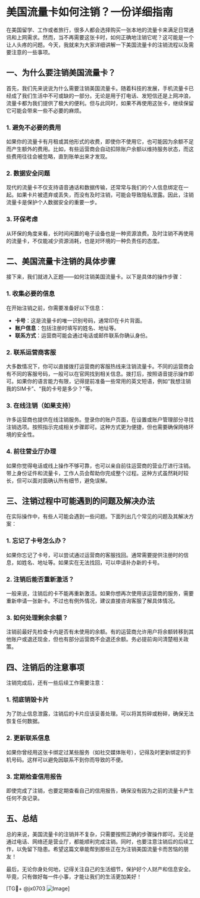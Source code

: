 # 美国流量卡如何注销？一份详细指南

在美国留学、工作或者旅行，很多人都会选择购买一张本地的流量卡来满足日常通讯和上网需求。然而，当不再需要这张卡时，如何正确地注销它呢？这可能是一个让人头疼的问题。今天，我就来为大家详细讲解一下美国流量卡的注销流程以及需要注意的一些事项。

## 一、为什么要注销美国流量卡？

首先，我们先来说说为什么需要注销美国流量卡。随着科技的发展，手机流量卡已经成了我们生活中不可或缺的一部分。无论是用于打电话、发短信还是上网冲浪，流量卡都为我们提供了极大的便利。但与此同时，如果不再使用这张卡，继续保留它可能会带来一些不必要的麻烦。

### 1. 避免不必要的费用

如果你的流量卡有月租或其他形式的收费，即使你不使用它，也可能因为余额不足而产生额外的费用。比如，有些运营商会自动扣除账户余额以维持服务状态，而这些费用往往会被忽略，直到账单出来才发现。

### 2. 数据安全问题

现代的流量卡不仅支持语音通话和数据传输，还常常与我们的个人信息绑定在一起。如果卡片被遗弃或丢失，而没有及时注销，可能会导致隐私泄露。因此，注销流量卡是保护个人数据安全的重要一步。

### 3. 环保考虑

从环保的角度来看，长时间闲置的电子设备也是一种资源浪费。及时注销不再使用的流量卡，不仅能减少资源消耗，也是对环境的一种负责任的态度。

## 二、美国流量卡注销的具体步骤

接下来，我们就进入正题——如何注销美国流量卡。以下是具体的操作步骤：

### 1. 收集必要的信息

在开始注销之前，你需要准备好以下信息：
- **卡号**：这是流量卡的唯一识别号码，通常印在卡片背面。
- **账户信息**：包括注册时填写的姓名、地址等。
- **联系方式**：运营商可能会通过电话或邮件联系你确认身份。

### 2. 联系运营商客服

大多数情况下，你可以直接拨打运营商的客服热线来注销流量卡。不同的运营商会有不同的客服号码，一般可以在官网找到相关信息。拨打后，按照语音提示操作即可。如果你的语言能力有限，记得提前准备一些常用的英文短语，例如“我想注销我的SIM卡”、“我的卡号是多少？”等。

### 3. 在线注销（如果支持）

许多运营商也提供在线注销服务。登录你的账户页面，在设置或账户管理部分寻找注销选项。按照指示完成相关步骤即可。这种方式更为便捷，但也需要确保网络环境的安全性。

### 4. 前往营业厅办理

如果你觉得电话或线上操作不够可靠，也可以亲自前往运营商的营业厅进行注销。带上身份证件和流量卡，工作人员会帮助你完成整个过程。这种方式虽然耗时较长，但可以面对面确认所有细节，避免误解。

## 三、注销过程中可能遇到的问题及解决办法

在实际操作中，有些人可能会遇到一些问题。下面列出几个常见的问题及其解决方案：

### 1. 忘记了卡号怎么办？

如果你忘记了卡号，可以尝试通过运营商的客服找回。通常需要提供注册时的信息，如姓名、地址等。如果实在无法找回，可以申请补办新的卡号。

### 2. 注销后能否重新激活？

一般来说，注销后的卡不能再重新激活。如果你想再次使用该运营商的服务，需要重新申请一张新卡。不过也有例外情况，建议直接咨询客服了解具体情况。

### 3. 如何处理剩余余额？

注销前最好先检查卡内是否有未使用的余额。有的运营商允许用户将余额转移到其他账户或退还现金，但也有部分运营商不会退还余额。务必提前询问清楚相关政策。

## 四、注销后的注意事项

注销完成后，还有一些后续工作需要注意：

### 1. 彻底销毁卡片

为了防止信息泄露，注销后的卡片应该妥善处理。可以将其剪碎或粉碎，确保无法恢复任何数据。

### 2. 更新联系信息

如果你曾经用这张卡绑定过某些服务（如社交媒体账号），记得及时更新绑定的手机号码。这样可以避免因联系不到你而导致的不便。

### 3. 定期检查信用报告

即使完成了注销，也要定期查看自己的信用报告，确保没有因为之前的流量卡产生任何不良记录。

## 五、总结

总的来说，美国流量卡的注销并不复杂，只需要按照正确的步骤操作即可。无论是通过电话、网络还是营业厅，都能顺利完成注销。同时，也要注意注销后的后续工作，以免留下隐患。希望这篇文章能帮到那些正在为注销美国流量卡而苦恼的朋友！

最后，无论你身处何地，记得关注自己的生活细节，保护好个人财产和信息安全。毕竟，只有做好每一件小事，才能让我们的生活更加美好！

[TG💪+ @jx0703 ![Image](https://github.com/user-attachments/assets/dbca1d08-cadb-493c-b0ec-ad6f7a83f270)]